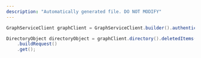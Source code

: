 ```yaml
---
description: "Automatically generated file. DO NOT MODIFY"
---
```

<!-- markdownlint-disable MD041 -->

```java
GraphServiceClient graphClient = GraphServiceClient.builder().authenticationProvider( authProvider ).buildClient();

DirectoryObject directoryObject = graphClient.directory().deletedItems("46cc6179-19d0-473e-97ad-6ff84347bbbb")
    .buildRequest()
    .get();
```
